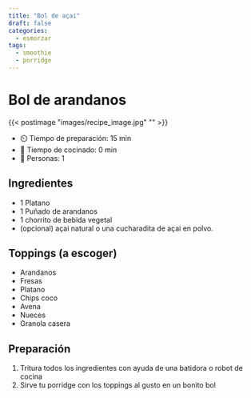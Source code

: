 ```yaml
---
title: "Bol de açai"
draft: false 
categories: 
  - esmorzar 
tags: 
  - smoothie
  - porridge
---
```


# Bol de arandanos 

{{< postimage "images/recipe_image.jpg" "" >}}


- ⏲️  Tiempo de preparación: 15 min 
- 🍳 Tiempo de cocinado: 0 min 
- 🍴 Personas: 1 

## Ingredientes

- 1 Platano
- 1 Puñado de arandanos
- 1 chorrito de bebida vegetal
- (opcional) açai natural o una cucharadita de açai en polvo. 

## Toppings (a escoger)

- Arandanos
- Fresas
- Platano
- Chips coco
- Avena
- Nueces
- Granola casera

## Preparación

1. Tritura todos los ingredientes con ayuda de una batidora o robot de cocina
2. Sirve tu porridge con los toppings al gusto en un bonito bol 

